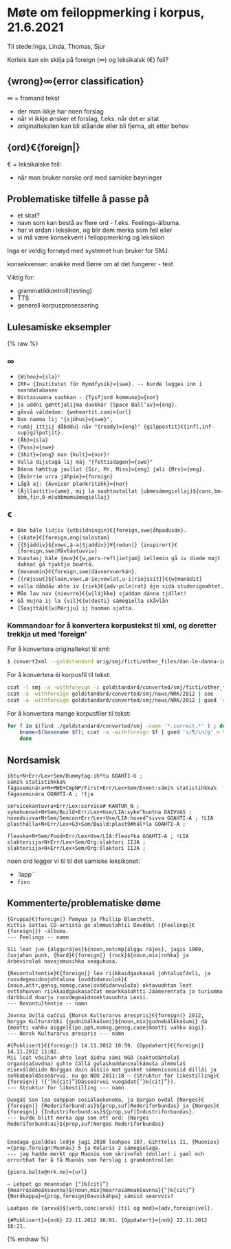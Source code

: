 # Møte om feiloppmerking i korpus, 21.6.2021

Til stede:Inga, Linda, Thomas, Sjur

Korleis kan ein skilja på foreign (∞) og leksikalsk (€) feil?

## {wrong}∞{error classification}
∞ = framand tekst
- der man ikkje har noen forslag
- når vi ikkje ønsker et forslag, f.eks. når det er sitat
- originalteksten kan bli ståande eller bli fjerna, alt etter behov

## {ord}€{foreign|}
€ = leksikalske feil:
- når man bruker norske ord med samiske bøyninger

## Problematiske tilfelle å passe på
- et sitat?
- navn som kan bestå av flere ord - f.eks. Feelings-álbuma.
- har vi ordan i leksikon, og blir dem merka som feil eller
- vi må være konsekvent i feiloppmerking og leksikon

Inga er veldig fornøyd med systemet hun bruker for SMJ.

konsekvenser:
snakke med Børre om at det fungerer - test

Viktig for:
- grammatikkontroll(testing)
- TTS
- generell korpusprosessering

## Lulesamiske eksempler

{% raw %}
### ∞
- `{Wihoo}∞{sla}!`
- `IRF= {Institutet för Rymdfysik}∞{swe}. -- burde legges inn i navndatabasen`
- `Divtasvuona suohkan - {Tysfjord kommune}∞{nor} `
- `ja uddni gæhttjalijma duokkár {Space Ball’av}∞{eng}.`
- `gåvvå váldedum: {weheartit.com}∞{url}`
- `Dan namma lij "{sjöhus}∞{swe}",`
- `rumáj ittjij dåbddu} nåv "{ready}∞{eng}" {gilppostit}€{infl,inf-sup|gilputjit}.`
- `{Åh}∞{sla}`
- `{Puss}∞{swe}`
- `{Shit}∞{eng} man {kult}∞{nor}!`
- `Valla dijstagá lij máj "{fettisdagen}∞{swe}"`
- `Dánna hæhttup javllat {Sir, Mr, Miss}∞{eng} jali {Mrs}∞{eng}.`
- `{Buörrie urra jáhpie}∞{foreign}`
- `Lågå aj: {Avviser plankritikk}∞{nor}`
- `{Åjllastit}∞{ume}, mij la suohtastallat {ubmesámegiellaj}${conc,bm-bbm,fin,0-m|ubbmemsámegiellaj}`

### €
- `Dán bále lidjiv {utbildningin}€{foreign,swe|åhpadusán}.`
- `{skate}€{foreign,eng|salostam} `
- `{{Sjáddiv}${vowc,á-a|Sjaddiv}}¥{redun|} {inspirert}€{foreign,swe|Måvtåstuvviv} `
- `Vuostasj bále {muv}€{w,pers-refl|ietjam} iellemin gå iv diede majt dahkat gå tjaktja boahtá.`
- `{museumin}€{foreign,swe|dávvervuorkán}.`
- `{{ræjssut}${loan,vowc,æ-ie;vowlat,u-i|riejssit}}€{w|manádit} `
- `valla dåbdåv ahte iv {riek}€{adv-pcle|rat} ájn sidá studerigoahtet.`
- `Mån lav nav {nievrre}€{w|lájkke} sjaddam dánna tjállet!`
- `Gå mujna ij la {vil}€{w|desti} sámegiella skåvlån`
- `{Soajttá}€{w|Márjju} ij huoman sjatta.`

### Kommandoar for å konvertera korpustekst til xml, og deretter trekkja ut med 'foreign'
For å konvertera originaltekst til xml:
```sh
$ convert2xml --goldstandard orig/smj/ficti/other_files/dan-le-danna-infonuorra.correct.txt.xsl
```

For å konvertera éi korpusfil til tekst:
```sh
ccat -l smj -a -withforeign -c goldstandard/converted/smj/ficti/other_files/dan-le-danna-infonuorra.correct.txt.xml
ccat -a -withforeign goldstandard/converted/smj/news/NRK/2012 | see
ccat -a -withforeign goldstandard/converted/smj/news/NRK/2012 | gsed 's/¶/\n/g'
```

For å konvertera mange korpusfiler til tekst:
```sh
for f in $(find ./goldstandard/converted/smj -name '*.correct.*' ) ; do \
    bname=$(basename $f); ccat -a -withforeign $f | gsed 's/¶/\n/g' > tts/$bname; \
    done
```

## Nordsamisk

```
ihtu+N+Err/Lex+Sem/Dummytag:ihºtu GOAHTI-U ;
sámi% statistihkka% fágaseminára+N+MWE+CmpNP/First+Err/Lex+Sem/Event:sámi% statistihkka% fágaseminára GOAHTI-A ; !tja

servicekantuvra+Err/Lex:service# KANTUR_N ;
sykehuonaš+N+Sem/Build+Err/Lex+Use/LIA:syke^huotna DAIVVAS ;
hovedsivva+N+Sem/Semcon+Err/Lex+Use/LIA:hoved^sivva GOAHTI-A ; !LIA
plasthálla+N+Err/Lex+G3+Sem/Build:plast9#hálºla GOAHTI-A ;

fleaska+N+Sem/Food+Err/Lex+Use/LIA:fleasºka GOAHTI-A ; !LIA
slakteriija+N+Err/Lex+Sem/Org:slakteri IIJA ;
slakteriija+N+Err/Lex+Sem/Org:šlakteri IIJA ;
```

noen ord legger vi til til det samiske leksikonet:`
- `lapp``
- `finn`

## Kommenterte/problematiske døme

```
{Gruppa}€{foreign|} Pamyua ja Phillip Blanchett.
Kittis šattai CD-artista go almmustahtii Dovddut ({Feelings}€{foreign|}) -álbuma.
--- Feelings -- namn

Sii leat juo {álggurájes}${noun,notcmp|álggu rájes}, jagis 1989, čuojahan punk, {hard}€{foreign|} {rock}${noun,mix|rohka} ja árbevirolaš navajomusihka seaguhusa.

{Revontultentie}€{foreign|} lea riikkaidgaskasaš johtalusfávli, ja ruovdegeaidnojohtalusa {ovddidanvuloš}£{noun,attr,gensg,nomsg,case|ovddidanvuloža} oktavuohtan leat evttohuvvon riikkaidgaskasaččat mearkkašahtti Jäämerenrata ja turismma dárbbuid doarju ruovdegeaidnooktavuohta Levii.
--- Revontultentie -- namn

Jovnna Ovllá oaččui {Norsk Kulturarvs ærespris}€{foreign|} 2012, Norgga Kulturárbbi {gudnibálkašumi}${noun,mix|gudnebálkkašumi} dá {moatti vahku áigge}£{po,pph,nomsg,gensg,case|moatti vahku áigi}.
--- Norsk Kulturarvs ærespris --- namn

#{Publisert}€{foreign|} 14.11.2012 10:59. {Oppdatert}€{foreign|} 14.11.2012 11:02.
Mii leat vásihan ahte leat áidna sámi NGO (eaktodáhtolaš organisašuvdna) guhte čállá gulaskuddancealkámuša almmolaš eiseválddiide Norggas dain áššiin mat gusket sámenissoniid dillái ja sohkabealdásseárvui, nu go NOU 2011:18 – {Struktur for likestilling}€{foreign|} ({‘}‰{cit|”}Dásseárvui vuogádat{’}‰{cit|”}).
--- Struktur for likestilling --- namn

Duogáš Son lea oahppan sosiálaekonoma, ja bargan ovdal {Norges}€{foreign|} {Rederiforbund:as}${prop,suf|Rederiforbundas} ja {Norges}€{foreign|} {Industriforbund:as}${prop,suf|Industriforbundas}.
--- burde blitt merka opp som ett ord: {Norges Rederiforbund:as}${prop,suf|Norges Rederiforbundas}


Enodaga gielddas ledje jagi 2010 loahpas 187, Gihttelis 11, {Muonios}∞{prop,foreign|Muonás} 5 ja Kolaris 2 sámegielaga.
--- jag hadde merkt opp Muonio som skrivefel (dollar) i yaml och errorthat før å få Muonás som førslag i gramkontrollen

{piera.balto@nrk.no}∞{url}

— Lehpet go meannudan {"}‰{cit|”}{mearrasámeáksuvnna}${noun,mix|mearrasámeakšuvnna}{"}‰{cit|”} {Nordkappa}∞{prop,foreign|Davvikáhpa} sámiid searvvis?

Loahpas de {arvvá}${verb,conc|arvá} {til og med}∞{adv,foreign|vel}.

{#Publisert}∞{nob} 22.11.2012 16:01. {Oppdatert}∞{nob} 22.11.2012 16:21.
```
{% endraw %}
